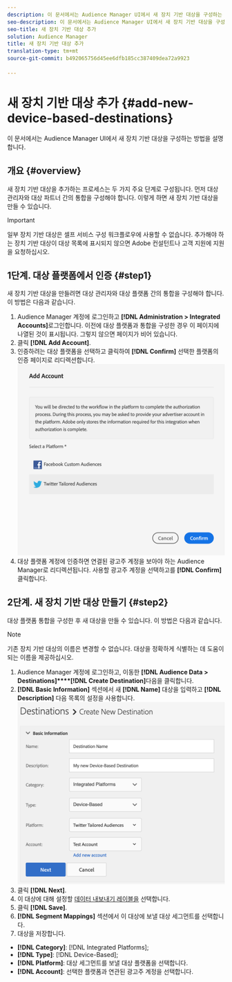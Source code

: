 ```yaml
---
description: 이 문서에서는 Audience Manager UI에서 새 장치 기반 대상을 구성하는 방법을 설명합니다.
seo-description: 이 문서에서는 Audience Manager UI에서 새 장치 기반 대상을 구성하는 방법을 설명합니다.
seo-title: 새 장치 기반 대상 추가
solution: Audience Manager
title: 새 장치 기반 대상 추가
translation-type: tm+mt
source-git-commit: b492065756d45ee6dfb185cc387409dea72a9923

---
```



# 새 장치 기반 대상 추가 {#add-new-device-based-destinations}

이 문서에서는 Audience Manager UI에서 새 장치 기반 대상을 구성하는 방법을 설명합니다.

## 개요 {#overview}

새 장치 기반 대상을 추가하는 프로세스는 두 가지 주요 단계로 구성됩니다. 먼저 대상 관리자와 대상 파트너 간의 통합을 구성해야 합니다. 이렇게 하면 새 장치 기반 대상을 만들 수 있습니다.

>[!IMPORTANT]
>
>일부 장치 기반 대상은 셀프 서비스 구성 워크플로우에 사용할 수 없습니다. 추가해야 하는 장치 기반 대상이 대상 목록에 표시되지 않으면 Adobe 컨설턴트나 고객 지원에 지원을 요청하십시오.

## 1단계. 대상 플랫폼에서 인증 {#step1}

새 장치 기반 대상을 만들려면 대상 관리자와 대상 플랫폼 간의 통합을 구성해야 합니다. 이 방법은 다음과 같습니다.

1. Audience Manager 계정에 로그인하고 **[!DNL Administration > Integrated Accounts]**&#x200B;로그인합니다. 이전에 대상 플랫폼과 통합을 구성한 경우 이 페이지에 나열된 것이 표시됩니다. 그렇지 않으면 페이지가 비어 있습니다.
2. 클릭 **[!DNL Add Account]**.
3. 인증하려는 대상 플랫폼을 선택하고 클릭하여 **[!DNL Confirm]** 선택한 플랫폼의 인증 페이지로 리디렉션합니다. ![통합 플랫폼](assets/dbd-integrated-platforms.png)
4. 대상 플랫폼 계정에 인증하면 연결된 광고주 계정을 보아야 하는 Audience Manager로 리디렉션됩니다. 사용할 광고주 계정을 선택하고를 **[!DNL Confirm]**&#x200B;클릭합니다.

## 2단계. 새 장치 기반 대상 만들기 {#step2}

대상 플랫폼 통합을 구성한 후 새 대상을 만들 수 있습니다. 이 방법은 다음과 같습니다.

>[!NOTE]
>
>기존 장치 기반 대상의 이름은 변경할 수 없습니다. 대상을 정확하게 식별하는 데 도움이 되는 이름을 제공하십시오.

1. Audience Manager 계정에 로그인하고, 이동한 **[!DNL Audience Data > Destinations]****[!DNL Create Destination]**&#x200B;다음을 클릭합니다.
2. **[!DNL Basic Information]** 섹션에서 새 **[!DNL Name]** 대상을 입력하고 **[!DNL Description]** 다음 목록의 설정을 사용합니다. ![설정](assets/dbd-new-basic.png)
3. 클릭 **[!DNL Next]**.
4. 이 대상에 대해 설정할 [데이터 내보내기 레이블을](/help/using/features/data-export-controls.md#controls-labels) 선택합니다.
5. 클릭 **[!DNL Save]**.
6. **[!DNL Segment Mappings]** 섹션에서 이 대상에 보낼 대상 세그먼트를 선택합니다.
7. 대상을 저장합니다.

* **[!DNL Category]**: [!DNL Integrated Platforms];
* **[!DNL Type]**: [!DNL Device-Based];
* **[!DNL Platform]**: 대상 세그먼트를 보낼 대상 플랫폼을 선택합니다.
* **[!DNL Account]**: 선택한 플랫폼과 연관된 광고주 계정을 선택합니다.